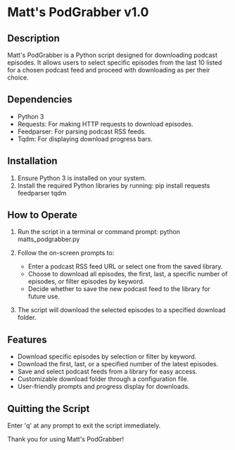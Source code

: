 # Matt's PodGrabber v1.0

## Description
Matt's PodGrabber is a Python script designed for downloading podcast episodes. 
It allows users to select specific episodes from the last 10 listed for a chosen podcast feed and proceed with downloading as per their choice.

## Dependencies
- Python 3
- Requests: For making HTTP requests to download episodes.
- Feedparser: For parsing podcast RSS feeds.
- Tqdm: For displaying download progress bars.

## Installation
1. Ensure Python 3 is installed on your system.
2. Install the required Python libraries by running: pip install requests feedparser tqdm

## How to Operate
1. Run the script in a terminal or command prompt:
python matts_podgrabber.py

2. Follow the on-screen prompts to:
   - Enter a podcast RSS feed URL or select one from the saved library.
   - Choose to download all episodes, the first, last, a specific number of episodes, or filter episodes by keyword.
   - Decide whether to save the new podcast feed to the library for future use.
3. The script will download the selected episodes to a specified download folder.

## Features
- Download specific episodes by selection or filter by keyword.
- Download the first, last, or a specified number of the latest episodes.
- Save and select podcast feeds from a library for easy access.
- Customizable download folder through a configuration file.
- User-friendly prompts and progress display for downloads.

## Quitting the Script
Enter 'q' at any prompt to exit the script immediately.

Thank you for using Matt's PodGrabber!
